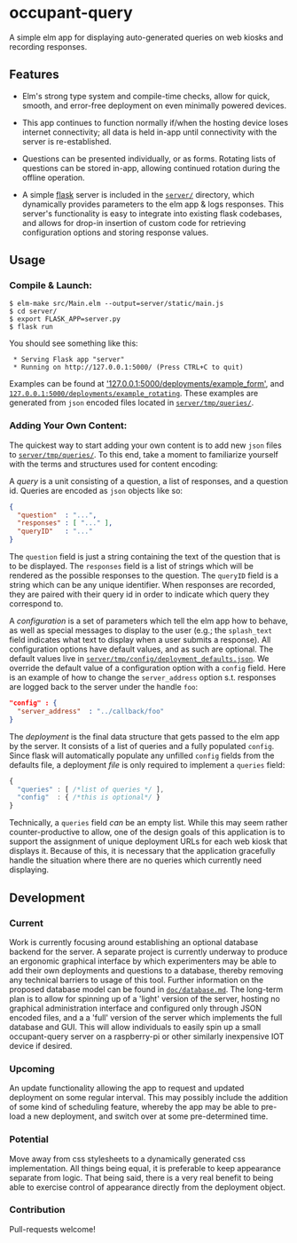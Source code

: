 # occupant-query

A simple elm app for displaying auto-generated queries on web kiosks and recording responses.

## Features

- Elm's strong type system and compile-time checks, allow for quick, smooth,
and error-free deployment on even minimally powered devices.

- This app continues to function normally if/when the hosting device loses internet connectivity;
all data is held in-app until connectivity with the server is re-established.

- Questions can be presented individually, or as forms.  Rotating lists of questions
can be stored in-app, allowing continued rotation during the offline operation.

- A simple [flask](http://flask.pocoo.org/) server is included in the [`server/`](./server/) directory,
which dynamically provides parameters to the elm app & logs responses.  This server's functionality
is easy to integrate into existing flask codebases, and allows for drop-in insertion of custom code for
retrieving configuration options and storing response values.

## Usage

### Compile & Launch:

````
$ elm-make src/Main.elm --output=server/static/main.js
$ cd server/
$ export FLASK_APP=server.py
$ flask run
````
You should see something like this:

````
 * Serving Flask app "server"
 * Running on http://127.0.0.1:5000/ (Press CTRL+C to quit)
````

Examples can be found at ['127.0.0.1:5000/deployments/example_form'](http://127.0.0.1:5000/deployments/example_form),
and [`127.0.0.1:5000/deployments/example_rotating`](http://127.0.0.1:5000/deployments/example_rotating).
These examples are generated from `json` encoded files located in [`server/tmp/queries/`](./server/tmp/queries).

### Adding Your Own Content:

The quickest way to start adding your own content is to add new `json` files
to [`server/tmp/queries/`](./server/tmp/queries).  To this end, take a moment
to familiarize yourself with the terms and structures used for content encoding:

A *query* is a unit consisting of a question, a list of responses,
and a question id.  Queries are encoded as `json` objects like so:
````json
{
  "question"  : "...",
  "responses" : [ "..." ],
  "queryID"   : "..."
}
````
The `question` field is just a string containing the text of the question
that is to be displayed.  The `responses` field is a list of strings which
will be rendered as the possible responses to the question.  The `queryID`
field is a string which can be any unique identifier.  When responses
are recorded, they are paired with their query id in order to indicate
which query they correspond to.

A *configuration* is a set of parameters which tell the elm app how to behave,
as well as special messages to display to the user (e.g.; the `splash_text` field
indicates what text to display when a user submits a response).  All configuration
options have default values, and as such are optional.  The default values
live in [`server/tmp/config/deployment_defaults.json`](./server/tmp/config/deployment_defaults.json).
We override the default value of a configuration option with a `config`
field.  Here is an example of how to change the `server_address` option
s.t. responses are logged back to the server under the handle `foo`:
````json
"config" : {
  "server_address"  : "../callback/foo"
}
````

The *deployment* is the final data structure that gets passed to the elm app by
the server.  It consists of a list of queries and a fully populated `config`.
Since flask will automatically populate any unfilled `config` fields from
the defaults file, a deployment *file* is only required to implement a `queries`
field:
````javascript
{
  "queries" : [ /*list of queries */ ],
  "config"  : { /*this is optional*/ }
}
````
Technically, a `queries` field *can* be an empty list.  While this may seem
rather counter-productive to allow, one of the design goals of this application
is to support the assignment of unique deployment URLs for each web kiosk
that displays it.  Because of this, it is necessary that the application gracefully
handle the situation where there are no queries which currently need displaying.

## Development

### Current

Work is currently focusing around establishing an optional database
backend for the server.  A separate project is currently underway to
produce an ergonomic graphical interface by which experimenters may be
able to add their own deployments and questions to a database,
thereby removing any technical barriers to usage of this tool.
Further information on the proposed database model can be found
in [`doc/database.md`](./doc/database.md).  The long-term plan
is to allow for spinning up of a 'light' version of the server, hosting no
graphical administration interface and configured only through
JSON encoded files, and a a 'full' version of the server which implements
the full database and GUI.  This will allow individuals to easily
spin up a small occupant-query server on a raspberry-pi or other similarly
inexpensive IOT device if desired.

### Upcoming

An update functionality allowing the app to
request and updated deployment on some regular interval.
This may possibly include the addition of some kind of scheduling feature,
whereby the app may be able to pre-load a new deployment, and switch over
at some pre-determined time.


### Potential

Move away from css stylesheets to a dynamically generated css
implementation.  All things being equal, it is preferable to keep appearance
separate from logic.  That being said, there is a very real benefit to being
able to exercise control of appearance directly from the deployment object.

### Contribution

Pull-requests welcome!
